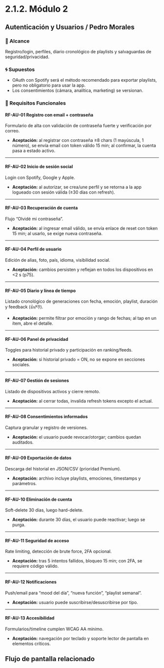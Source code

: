 # 2.1.2. Módulo 2

## Autenticación y Usuarios / Pedro Morales

### 🎯 Alcance
Registro/login, perfiles, diario cronológico de playlists y salvaguardas de seguridad/privacidad.

### 🌀 Supuestos
- OAuth con Spotify será el método recomendado para exportar playlists, pero no obligatorio para usar la app.
- Los consentimientos (cámara, analítica, marketing) se versionan.

### 🤖 Requisitos Funcionales

#### RF-AU-01 Registro con email + contraseña
Formulario de alta con validación de contraseña fuerte y verificación por correo.  

- **Aceptación:** al registrar con contraseña ≥8 chars (1 mayúscula, 1 número), se envía email con token válido 15 min; al confirmar, la cuenta pasa a estado activo.

---

#### RF-AU-02 Inicio de sesión social
Login con Spotify, Google y Apple. 

- **Aceptación:** al autorizar, se crea/une perfil y se retorna a la app logueado con sesión válida (≥30 días con refresh).

---

#### RF-AU-03 Recuperación de cuenta
Flujo “Olvidé mi contraseña”.  

- **Aceptación:** al ingresar email válido, se envía enlace de reset con token 15 min; al usarlo, se exige nueva contraseña.

---

#### RF-AU-04 Perfil de usuario
Edición de alias, foto, país, idioma, visibilidad social.  

- **Aceptación:** cambios persisten y reflejan en todos los dispositivos en <2 s (p75).

---

#### RF-AU-05 Diario y línea de tiempo
Listado cronológico de generaciones con fecha, emoción, playlist, duración y feedback (👍/👎).  

- **Aceptación:** permite filtrar por emoción y rango de fechas; al tap en un ítem, abre el detalle.

---

#### RF-AU-06 Panel de privacidad
Toggles para historial privado y participación en ranking/feeds.  

- **Aceptación:** si historial privado = ON, no se expone en secciones sociales.

---

#### RF-AU-07 Gestión de sesiones
Listado de dispositivos activos y cierre remoto.  

- **Aceptación:** al cerrar todas, invalida refresh tokens excepto el actual.

---

#### RF-AU-08 Consentimientos informados
Captura granular y registro de versiones.  

- **Aceptación:** el usuario puede revocar/otorgar; cambios quedan auditados.

---

#### RF-AU-09 Exportación de datos
Descarga del historial en JSON/CSV (prioridad Premium).  

- **Aceptación:** archivo incluye playlists, emociones, timestamps y parámetros.

---

#### RF-AU-10 Eliminación de cuenta
Soft-delete 30 días, luego hard-delete.  

- **Aceptación:** durante 30 días, el usuario puede reactivar; luego se purga.

---

#### RF-AU-11 Seguridad de acceso
Rate limiting, detección de brute force, 2FA opcional.  

- **Aceptación:** tras 5 intentos fallidos, bloqueo 15 min; con 2FA, se requiere código válido.

---

#### RF-AU-12 Notificaciones
Push/email para “mood del día”, “nueva función”, “playlist semanal”.  

- **Aceptación:** usuario puede suscribirse/desuscribirse por tipo.

---

#### RF-AU-13 Accesibilidad
Formularios/timeline cumplen WCAG AA mínimo.  

- **Aceptación:** navegación por teclado y soporte lector de pantalla en elementos críticos.

## Flujo de pantalla relacionado